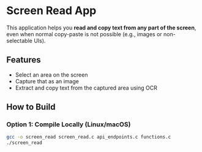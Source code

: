 # Screen Read App

This application helps you **read and copy text from any part of the screen**, even when normal copy-paste is not possible (e.g., images or non-selectable UIs).

## Features

- Select an area on the screen
- Capture that as an image
- Extract and copy text from the captured area using OCR

## How to Build

### Option 1: Compile Locally (Linux/macOS)

```bash
gcc -o screen_read screen_read.c api_endpoints.c functions.c
./screen_read

